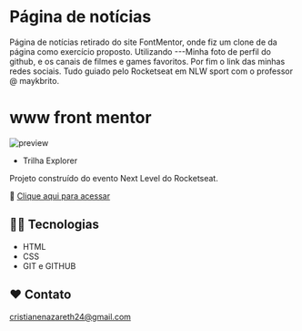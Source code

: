 # Página de notícias

Página de notícias retirado do site FontMentor, onde fiz um clone de da página como exercício proposto. Utilizando
---Minha foto de perfil do github, e os canais de filmes e games favoritos.
Por fim o link das minhas redes sociais.
Tudo guiado pelo Rocketseat em NLW sport com o professor @ maykbrito.

# www front mentor

![preview](./.github/preview-news.png)

- Trilha Explorer

Projeto construído do evento Next Level do Rocketseat.

🔗 [Clique aqui para acessar](https://cristianenazareth.github.io/projeto__www_frontend-mentor_news_page/)


## 🧑‍💻 Tecnologias

- HTML
- CSS
- GIT e GITHUB

## ❤️ Contato


cristianenazareth24@gmail.com